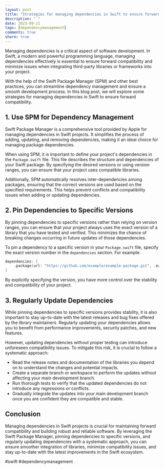 ```yaml
---
layout: post
title: "Strategies for managing dependencies in Swift to ensure forward compatibility"
description: " "
date: 2023-09-21
tags: [dependencymanagement]
comments: true
share: true
---
```


Managing dependencies is a critical aspect of software development. In Swift, a modern and powerful programming language, managing dependencies effectively is essential to ensure forward compatibility and minimize issues when integrating third-party libraries or frameworks into your project.

With the help of the Swift Package Manager (SPM) and other best practices, you can streamline dependency management and ensure a smooth development process. In this blog post, we will explore some strategies for managing dependencies in Swift to ensure forward compatibility.

## 1. Use SPM for Dependency Management

Swift Package Manager is a comprehensive tool provided by Apple for managing dependencies in Swift projects. It simplifies the process of adding, updating, and removing dependencies, making it an ideal choice for managing package dependencies.

When using SPM, it is important to define your project's dependencies in the `Package.swift` file. This file describes the structure and dependencies of your Swift package. By specifying the desired versions or using version ranges, you can ensure that your project uses compatible libraries.

Additionally, SPM automatically resolves inter-dependencies among packages, ensuring that the correct versions are used based on the specified requirements. This helps prevent conflicts and compatibility issues when adding or updating dependencies.

## 2. Pin Dependencies to Specific Versions

By pinning dependencies to specific versions rather than relying on version ranges, you can ensure that your project always uses the exact version of a library that you have tested and verified. This minimizes the chance of breaking changes occurring in future updates of those dependencies.

To pin a dependency to a specific version in your `Package.swift` file, specify the exact version number in the `dependencies` section. For example:

```swift
dependencies: [
    .package(url: "https://github.com/example/example-package.git", .exact("1.2.3"))
]
```

By explicitly specifying the version, you have more control over the stability and compatibility of your project.

## 3. Regularly Update Dependencies

While pinning dependencies to specific versions provides stability, it is also important to stay up-to-date with the latest releases and bug fixes offered by the library maintainers. Regularly updating your dependencies allows you to benefit from performance improvements, security patches, and new features.

However, updating dependencies without proper testing can introduce unforeseen compatibility issues. To mitigate this risk, it is crucial to follow a systematic approach:

* Read the release notes and documentation of the libraries you depend on to understand the changes and potential impacts.
* Create a separate branch or workspace to perform the updates without affecting your main development branch.
* Run thorough tests to verify that the updated dependencies do not introduce any regressions or conflicts.
* Gradually integrate the updates into your main development branch once you are confident they are compatible and stable.

## Conclusion

Managing dependencies in Swift projects is crucial for maintaining forward compatibility and building robust and reliable software. By leveraging the Swift Package Manager, pinning dependencies to specific versions, and regularly updating dependencies with a systematic approach, you can ensure smoother integration of libraries, minimize compatibility issues, and stay up-to-date with the latest improvements in the Swift ecosystem.

#swift #dependencymanagement